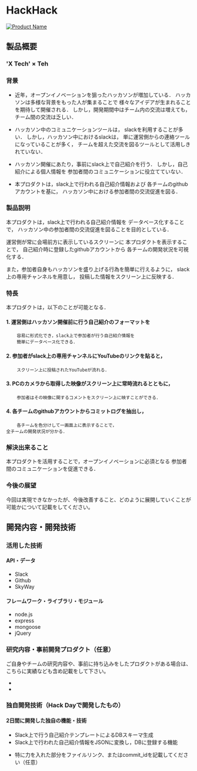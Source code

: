# HackHack

[![Product Name](https://raw.github.com/GabLeRoux/WebMole/master/ressources/WebMole_Youtube_Video.png)](https://www.youtube.com/channel/UC4PtjOfZTbVp9DwtJv82Lzg)

## 製品概要
### 'X Tech' × Teh

### 背景
- 近年，オープンイノベーションを狙ったハッカソンが増加している．
  ハッカソンは多様な背景をもった人が集まることで
  様々なアイデアが生まれることを期待して開催される．
  しかし，開発期間中はチーム内の交流は増えても，
  チーム間の交流は乏しい．

- ハッカソン中のコミュニケーションツールは，
  slackを利用することが多い．
  しかし，ハッカソン中におけるslackは，
  単に運営側からの連絡ツールになっていることが多く，
  チームを超えた交流を図るツールとして活用しきれていない．

- ハッカソン開催にあたり，事前にslack上で自己紹介を行う．
  しかし，自己紹介による個人情報を
  参加者間のコミュニケーションに役立てていない．

- 本プロダクトは，slack上で行われる自己紹介情報および
  各チームのgithubアカウントを基に，
  ハッカソン中における参加者間の交流促進を図る．

### 製品説明
本プロダクトは，slack上で行われる自己紹介情報を
データベース化することで，
ハッカソン中の参加者間の交流促進を図ることを目的としている．

運営側が常に会場前方に表示しているスクリーンに
本プロダクトを表示することで，
自己紹介時に登録したgithubアカウントから
各チームの開発状況を可視化する．

また，参加者自身もハッカソンを盛り上げる行為を簡単に行えるように，
slack上の専用チャンネルを用意し，
投稿した情報をスクリーン上に反映する．

### 特長
本プロダクトは，以下のことが可能となる．

#### 1. 運営側はハッカソン開催前に行う自己紹介のフォーマットを
       	容易に形式化でき，slack上で参加者が行う自己紹介情報を
       	簡単にデータベース化できる．

#### 2. 参加者がslack上の専用チャンネルにYouTubeのリンクを貼ると，
     	スクリーン上に投稿されたYouTubeが流れる．

#### 3. PCのカメラから取得した映像がスクリーン上に常時流れるとともに，
     	参加者はその映像に関するコメントをスクリーン上に映すことができる．

#### 4. 各チームのgithubアカウントからコミットログを抽出し，
     	各チームを色分けして一画面上に表示することで，
	全チームの開発状況が分かる．

### 解決出来ること
本プロダクトを活用することで，オープンイノベーションに必須となる
参加者間のコミュニケーションを促進できる．

### 今後の展望
今回は実現できなかったが、今後改善すること、どのように展開していくことが可能かについて記載をしてください。


## 開発内容・開発技術
### 活用した技術
#### API・データ

* Slack
* Github
* SkyWay

#### フレームワーク・ライブラリ・モジュール
* node.js
* express
* mongoose
* jQuery

### 研究内容・事前開発プロダクト（任意）
ご自身やチームの研究内容や、事前に持ち込みをしたプロダクトがある場合は、こちらに実績なども含め記載をして下さい。

* 
* 


### 独自開発技術（Hack Dayで開発したもの）
#### 2日間に開発した独自の機能・技術
- Slack上で行う自己紹介テンプレートによるDBスキーマ生成
- Slack上で行われた自己紹介情報をJSONに変換し，DBに登録する機能

* 特に力を入れた部分をファイルリンク、またはcommit_idを記載してください（任意）
